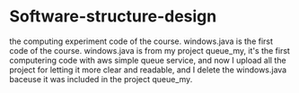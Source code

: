 # Software-structure-design
the computing experiment code of the course.
windows.java is the first code of the course.
windows.java is from my project queue_my, it's the first computering code with aws simple queue service, and now I upload all the project for letting it more clear and readable, and I delete the windows.java baceuse it was included in the project queue_my.
